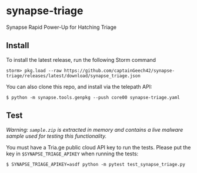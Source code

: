 # synapse-triage
Synapse Rapid Power-Up for Hatching Triage

## Install

To install the latest release, run the following Storm command

```
storm> pkg.load --raw https://github.com/captainGeech42/synapse-triage/releases/latest/download/synapse_triage.json
```

You can also clone this repo, and install via the telepath API:

```
$ python -m synapse.tools.genpkg --push core00 synapse-triage.yaml
```

## Test

_Warning: `sample.zip` is extracted in memory and contains a live malware sample used for testing this functionality._

You must have a Tria.ge public cloud API key to run the tests. Please put the key in `$SYNAPSE_TRIAGE_APIKEY` when running the tests:

```
$ SYNAPSE_TRIAGE_APIKEY=asdf python -m pytest test_synapse_triage.py
```